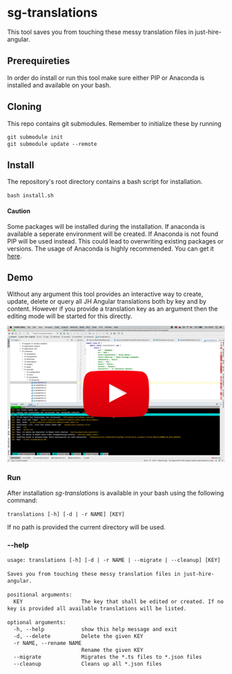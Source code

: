 # sg-translations

This tool saves you from touching these messy translation files in just-hire-angular.

## Prerequireties

In order do install or run this tool make sure either PIP or Anaconda is installed and available on your bash.

## Cloning

This repo contains git submodules. Remember to initialize these by running

```
git submodule init
git submodule update --remote
```


## Install

The repository's root directory contains a bash script for installation.

`bash install.sh`

#### Caution

Some packages will be installed during the installation. If anaconda is available a seperate environment will be created. If Anaconda is not found PIP will be used instead. This could lead to overwriting existing packages or versions. The usage of Anaconda is highly recommended. You can get it [here](https://www.anaconda.com/).

## Demo

Without any argument this tool provides an interactive way to create, update, delete or query all JH Angular translations both by key and by content.
However if you provide a translation key as an argument then the editing mode will be started for this directly.

[![Watch Demo](doc/screenshot_demo.png)](https://youtu.be/U9hK9dsKim8)

### Run

After installation _sg-translations_ is available in your bash using the following command:

`translations [-h] [-d | -r NAME] [KEY]`

If no path is provided the current directory will be used.

### --help
```
usage: translations [-h] [-d | -r NAME | --migrate | --cleanup] [KEY]

Saves you from touching these messy translation files in just-hire-angular.

positional arguments:
  KEY                   The key that shall be edited or created. If no key is provided all available translations will be listed.

optional arguments:
  -h, --help            show this help message and exit
  -d, --delete          Delete the given KEY
  -r NAME, --rename NAME
                        Rename the given KEY
  --migrate             Migrates the *.ts files to *.json files
  --cleanup             Cleans up all *.json files
```

